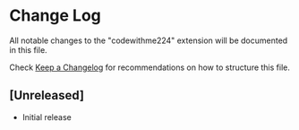 # Change Log

All notable changes to the "codewithme224" extension will be documented in this file.

Check [Keep a Changelog](http://keepachangelog.com/) for recommendations on how to structure this file.

## [Unreleased]

- Initial release
